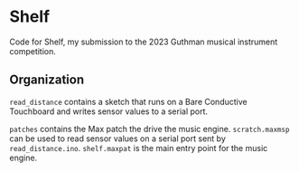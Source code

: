 # Shelf
Code for Shelf, my submission to the 2023 Guthman musical instrument competition. 

## Organization
`read_distance` contains a sketch that runs on a Bare Conductive Touchboard and writes sensor values to a serial port. 

`patches` contains the Max patch the drive the music engine. `scratch.maxmsp` can be used to read sensor values on a serial port sent by `read_distance.ino`. `shelf.maxpat` is the main entry point for the music engine.  
